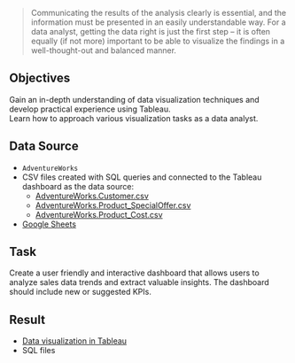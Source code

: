 > Communicating the results of the analysis clearly is essential, and the information must be presented in an easily understandable way. For a data analyst, getting the data right is just the first step – it is often equally (if not more) important to be able to visualize the findings in a well-thought-out and balanced manner.

## Objectives
Gain an in-depth understanding of data visualization techniques and develop practical experience using Tableau.  
Learn how to approach various visualization tasks as a data analyst.

## Data Source
- `AdventureWorks`
- CSV files created with SQL queries and connected to the Tableau dashboard as the data source:
    - [AdventureWorks.Customer.csv](https://drive.google.com/file/d/1UdqRdisPSoVL-uJYJONJZvQeZfxRbuw3/view?usp=drive_link)
    - [AdventureWorks.Product_SpecialOffer.csv](https://drive.google.com/file/d/1Ds527DsAd69ESQY5A7xNpzXcbCso78WM/view?usp=drive_link)
    - [AdventureWorks.Product_Cost.csv](https://drive.google.com/file/d/1Rre4pbBrRo6u1C1zW0lBKvMDu_6WRBtm/view?usp=drive_link)
- [Google Sheets](https://docs.google.com/spreadsheets/d/1wSIv4oMbynUpIM8lgQuJfDa7byhER5gvHjWvH-4skQY/edit?usp=drive_link)

## Task
Create a user friendly and interactive dashboard that allows users to analyze sales data trends and extract valuable insights. The dashboard should include new or suggested KPIs.

## Result 
- [Data visualization in Tableau](https://public.tableau.com/app/profile/marina.korneva/viz/mkorneCARM2S1GradedTaskR2/M2S1GradedTask)
- SQL files
